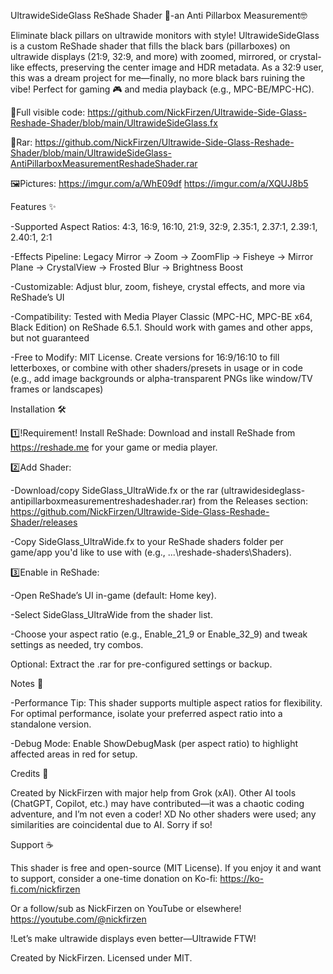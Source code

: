 UltrawideSideGlass ReShade Shader 🚀-an Anti Pillarbox Measurement🤓

Eliminate black pillars on ultrawide monitors with style! UltrawideSideGlass is a custom ReShade shader that fills the black bars (pillarboxes) on ultrawide displays (21:9, 32:9, and more) with zoomed, mirrored, or crystal-like effects, preserving the center image and HDR metadata.
As a 32:9 user, this was a dream project for me—finally, no more black bars ruining the vibe! Perfect for gaming 🎮 and media playback (e.g., MPC-BE/MPC-HC).

📜Full visible code: https://github.com/NickFirzen/Ultrawide-Side-Glass-Reshade-Shader/blob/main/UltrawideSideGlass.fx

📕Rar: https://github.com/NickFirzen/Ultrawide-Side-Glass-Reshade-Shader/blob/main/UltrawideSideGlass-AntiPillarboxMeasurementReshadeShader.rar

🖼️Pictures: https://imgur.com/a/WhE09df https://imgur.com/a/XQUJ8b5

Features ✨

-Supported Aspect Ratios: 4:3, 16:9, 16:10, 21:9, 32:9, 2.35:1, 2.37:1, 2.39:1, 2.40:1, 2:1

-Effects Pipeline: Legacy Mirror → Zoom → ZoomFlip → Fisheye → Mirror Plane → CrystalView → Frosted Blur → Brightness Boost

-Customizable: Adjust blur, zoom, fisheye, crystal effects, and more via ReShade’s UI

-Compatibility: Tested with Media Player Classic (MPC-HC, MPC-BE x64, Black Edition) on ReShade 6.5.1. Should work with games and other apps, but not guaranteed

-Free to Modify: MIT License. Create versions for 16:9/16:10 to fill letterboxes, or combine with other shaders/presets in usage or in code (e.g., add image backgrounds or alpha-transparent PNGs like window/TV frames or landscapes)


Installation 🛠️

1️⃣!Requirement! Install ReShade: Download and install ReShade from https://reshade.me for your game or media player.

2️⃣Add Shader:

-Download/copy SideGlass_UltraWide.fx or the rar (ultrawidesideglass-antipillarboxmeasurementreshadeshader.rar) from the Releases section: https://github.com/NickFirzen/Ultrawide-Side-Glass-Reshade-Shader/releases

-Copy SideGlass_UltraWide.fx to your ReShade shaders folder per game/app you'd like to use with (e.g., ...\reshade-shaders\Shaders).

3️⃣Enable in ReShade:

-Open ReShade’s UI in-game (default: Home key).

-Select SideGlass_UltraWide from the shader list.

-Choose your aspect ratio (e.g., Enable_21_9 or Enable_32_9) and tweak settings as needed, try combos.


Optional: Extract the .rar for pre-configured settings or backup.


Notes 📝

-Performance Tip: This shader supports multiple aspect ratios for flexibility. For optimal performance, isolate your preferred aspect ratio into a standalone version.

-Debug Mode: Enable ShowDebugMask (per aspect ratio) to highlight affected areas in red for setup.


Credits 🙌


Created by NickFirzen with major help from Grok (xAI). Other AI tools (ChatGPT, Copilot, etc.) may have contributed—it was a chaotic coding adventure, and I’m not even a coder! XD No other shaders were used; any similarities are coincidental due to AI. Sorry if so!


Support ☕

This shader is free and open-source (MIT License). If you enjoy it and want to support, consider a one-time donation on Ko-fi:
https://ko-fi.com/nickfirzen

Or a follow/sub as NickFirzen on YouTube or elsewhere!
https://youtube.com/@nickfirzen

!Let’s make ultrawide displays even better—Ultrawide FTW!


Created by NickFirzen. Licensed under MIT.
